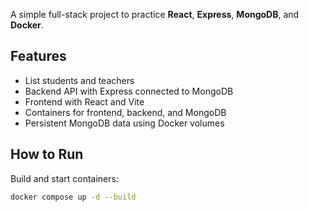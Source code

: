 A simple full-stack project to practice **React**, **Express**, **MongoDB**, and **Docker**.

## Features
- List students and teachers
- Backend API with Express connected to MongoDB
- Frontend with React and Vite
- Containers for frontend, backend, and MongoDB
- Persistent MongoDB data using Docker volumes

## How to Run

Build and start containers:

```bash
docker compose up -d --build
